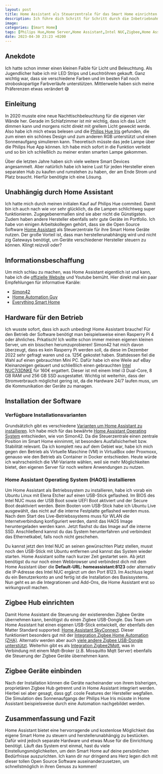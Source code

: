 ```yaml
---
layout: post
title: Home Assistant als Steuerzentrale für das Smart Home einrichten
description: Ich führe dich Schritt für Schritt durch die Inbetriebnahme meines Home Servers für die Nutzung von Home Assistant zur Steuerung deines Smart Home.
image:
categories: [Smart Home]
tags: [Philips Hue,Home Server,Home Assistant,Intel NUC,Zigbee,Home Assistant SkyConnect,Zigbee2Mqtt]
date: 2023-04-30 23:23 +0200
---
```

## Anekdote
Ich hatte schon immer einen kleinen Faible für Licht und Beleuchtung. Als Jugendlicher habe ich mir LED Strips und Leuchtröhren gekauft. Ganz wichtig war, dass sie verschiedene Farben und im besten Fall noch stroboskopartige Farbverläufe unterstützen. Mittlerweile haben sich meine Präferenzen etwas verändert :sweat_smile:

## Einleitung
In 2020 musste eine neue Nachttischbeleuchtung für die eigenen vier Wände her. Gerade im Schlafzimmer ist mir wichtig, dass ich das Licht dimmen kann und morgens nicht direkt mit grellem Licht geweckt werde. Also habe ich mich etwas belesen und die [Philips Hue Iris](https://www.idealo.de/preisvergleich/OffersOfProduct/200702156_-hue-white-and-color-ambiance-iris-limited-edition-led-bluetooth-philips.html) gefunden, die zum einen ein schönes Design und zum anderen RGB unterstützt und einen Sonnenaufgang simulieren kann. Theoretisch müsste das jede Lampe über die Philips Hue App können. Ich habe mich sofort in die Funktion verliebt und so bin ich schließlich zu meiner ersten smarten Lampe gekommen. 

Über die letzten Jahre haben sich viele weitere Smart Devices angesammelt. Aber natürlich habe ich keine Lust für jeden Hersteller einen separaten Hub zu kaufen und rumstehen zu haben, der am Ende Strom und Platz braucht. Hierfür benötigte ich eine Lösung.

## Unabhängig durch Home Assistant
Ich hatte mich durch meinen initialen Kauf auf Philips Hue commited. Damit bin ich auch nach wie vor sehr glücklich, da die Lampen schlichtweg super funktionieren. Zugegebenermaßen sind sie aber nicht die Günstigsten. Zudem haben andere Hersteller ebenfalls sehr gute Geräte im Portfolio. Ich habe von einigen Arbeitskollegen gehört, dass sie die Open Source Software [Home Assistant](https://www.home-assistant.io) als Steuerzentrale für ihre Smart Home Geräte nutzen. Der große Vorteil ist, dass man herstellerunabhängig wird und nicht zig Gateways benötigt, um Geräte verschiedener Hersteller steuern zu können. Klingt reizvoll oder?

## Informationsbeschaffung
Um mich schlau zu machen, was Home Assistant eigentlich ist und kann, habe ich die [offizielle Website](https://www.home-assistant.io) und Youtube bemüht. Hier direkt mal ein paar Empfehlungen für informative Kanäle:
* [Simon42](https://www.youtube.com/@simon42)
* [Home Automation Guy](https://www.youtube.com/@HomeAutomationGuy)
* [Everything Smart Home](https://www.youtube.com/@EverythingSmartHome)

## Hardware für den Betrieb
Ich wusste sofort, dass ich auch unbedingt Home Assistant brauche! Für den Betrieb der Software benötigt man beispielsweise einen Rasperry Pi 4 oder ähnliches. Prkatisch! Ich wollte schon immer meinen eigenen kleinen Server, um ein bisschen herumzuprobieren! Simon42 hat mich davon überzeugt, dass es kein Rasperry Pi werden soll, da diese im Dezember 2022 sehr gefragt waren und ca. 125€ gekostet haben. Stattdessen fiel die Wahl auf einen gebrauchten Mini PC. Dafür habe ich eine Weile auf eBay Kleinanzeigen gelauert und schließlich einen gebrauchten [Intel NUC7i3DNKE](https://ark.intel.com/content/www/de/de/ark/products/122495/intel-nuc-kit-nuc7i3dnke.html) für 160€ ergattert. Dieser ist mit einem Intel i3 Dual-Core, 8 GB RAM und 256 GB SSD ausgestattet. Wichtig ist weiterhin, dass der Stromverbrauch möglichst gering ist, da die Hardware 24/7 laufen muss, um die Kommunikation der Geräte zu managen.

## Installation der Software
### Verfügbare Installationsvarianten
Grundsätzlich gibt es verschiedene [Varianten um Home Assistant zu installieren](https://www.home-assistant.io/installation/). Ich habe mich für das bewährte [Home Assistant Operating System](https://www.home-assistant.io/installation/generic-x86-64#install-home-assistant-operating-system) entschieden, wie von Simon42. Da die Steuerzentrale einen zentrale Position im Smart Home einnimmt, ist besonders Ausfallsicherheit bzw. Stabilität relevant. Da ich komplett neu auf dem Gebiet war, habe ich mich gegen den Betrieb als Virtuelle Maschine (VM) in VirtualBox oder Proxmoxx, genauso wie den Betrieb als Container in Docker entschieden. Heute würde ich wahrscheinlich die VM-Variante wählen, weil sie mehr Möglichkeiten bietet, den eigenen Server für noch weitere Anwendungen zu nutzen.

### Home Assistant Operating System (HAOS) installieren
Um Home Assistant als Betriebssystem zu installieren, habe ich vorab ein Ubuntu Linux mit Elena Etcher auf einen USB-Stick geflashed. Im BIOS des Intel NUC muss der USB Boot sowie UEFI Boot aktiviert und der Secure Boot deaktiviert werden. Beim Booten vom USB-Stick habe ich Ubuntu Live ausgewählt, das nicht auf die interne Festplatte geflashed werden muss. Nach dem Start des Live-Betriebssystems muss für WLAN die Internetverbindung konfiguriert werden, damit das HAOS Image heruntergeladen werden kann. Jetzt flashst du das Image auf die interne SSD. Anschließend kannst du das System herunterfahren und verbindest das Ethernetkabel, falls noch nicht geschehen. 

Du kannst jetzt den Intel NUC an seinen gewünschten Platz stellen, musst noch den USB-Stick mit Ubuntu entfernen und kannst das System wieder starten. Home Assistant sollte nach kurzer Zeit gestartet sein. Ab jetzt benötigst du nur noch einen Webbrowser und verbindest dich mit dem Home Assistant über die **Default-URL: homeassistant:8123** oder alternativ die IP-Adresse des Intel NUC ergänzt um den Port 8123. Im Aschluss legst du ein Benutzerkonto an und fertig ist die Installation des Basissystems. Nun geht es an die Integrationen und Add-Ons, die Home Assistant erst so wirkungsvoll machen.

## Zigbee Hub einrichten
Damit Home Assistant die Steuerung der existierenden Zigbee Geräte übernehmen kann, benötigst du einen Zigbee USB-Dongle. Das Team um Home Assistant hat einen eigenen USB-Stick entwickelt, der ebenfalls den Matter Standard supported: [Home Assistant SkyConnect](https://www.home-assistant.io/skyconnect/). Dieser funktioniert besonders gut mit der [Integration Zigbee Home Automation (ZHA)](https://www.home-assistant.io/integrations/zha/). Alternativ werden aber auch [viele andere Zigbee USB-Dongle unterstützt](https://www.home-assistant.io/integrations/zha/#known-working-zigbee-radio-modules). Weiterhin gibt es als [Integration Zigbee2Mqtt](https://github.com/zigbee2mqtt/hassio-zigbee2mqtt#installation), was in Verbindung mit einem Mqtt-Broker (z.B. Mosquitto Mqtt Server) ebenfalls die Steuerung der Zigbee Geräte übernehmen kann.

## Zigbee Geräte einbinden
Nach der Installation können die Geräte nacheinander von ihrem bisherigen, proprietären Zigbee Hub getrennt und in Home Assistant integriert werden. Hierbei sei aber gesagt, dass ggf. coole Features der Hersteller wegfallen. Die Simulation des Sonnenaufgangs der Philips Hue Iris müsste in Home Assistant beispielsweise durch eine Automation nachgebildet werden.

## Zusammenfassung und Fazit
Home Assistant bietet eine hervorragende und kostenlose Möglichkeit das eigene Smart Home zu steuern und herstellerunabhängig zu bestücken. Dafür wird jedoch separate Hardware und etwas Muse für die Einrichtung benötigt. Läuft das System erst einmal, hast du viele Einstellungsmöglichkeiten, um dein Smart Home auf deine persönlichen Bedürfnisse auszurichten. Ich kann dir nur dringend ans Herz legen dich mit dieser tollen Open Source Software auseinanderzusetzen, um schnellstmöglich in ihren Genuss zu kommen!